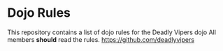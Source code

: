 Dojo Rules
==========

This repository contains a list of dojo rules for the Deadly Vipers dojo
All members **should** read the rules.
https://github.com/deadlyvipers
